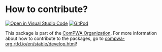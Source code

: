 # How to contribute?

[![Open in Visual Studio Code](https://img.shields.io/badge/vscode-open-blue?logo=visualstudiocode)](https://open.vscode.dev/ComPWA/sphinx-api-relink)
[![GitPod](https://img.shields.io/badge/gitpod-open-blue?logo=gitpod)](https://gitpod.io/#https://github.com/ComPWA/sphinx-api-relink)

This package is part of the [ComPWA Organization](https://github.com/ComPWA). For more
information about how to contribute to the packages, go to
[compwa-org.rtfd.io/en/stable/develop.html](https://compwa-org.readthedocs.io/en/stable/develop.html)!
